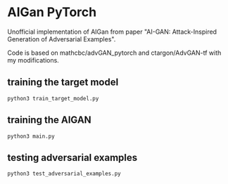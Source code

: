 # AIGan PyTorch
Unofficial implementation of AIGan from paper "AI-GAN: Attack-Inspired Generation of Adversarial Examples".

Code is based on mathcbc/advGAN_pytorch and ctargon/AdvGAN-tf with my modifications.

## training the target model

```shell
python3 train_target_model.py
```

## training the AIGAN

```shell
python3 main.py
```

## testing adversarial examples

```shell
python3 test_adversarial_examples.py
```

